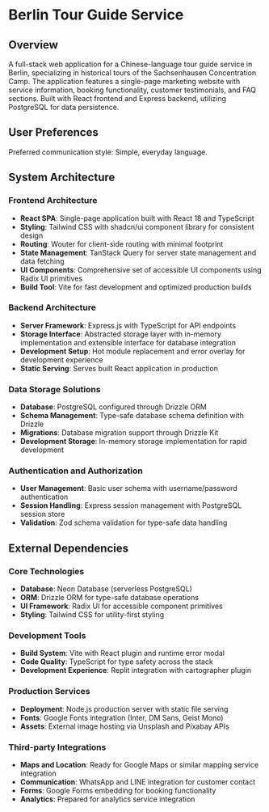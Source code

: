 # Berlin Tour Guide Service

## Overview

A full-stack web application for a Chinese-language tour guide service in Berlin, specializing in historical tours of the Sachsenhausen Concentration Camp. The application features a single-page marketing website with service information, booking functionality, customer testimonials, and FAQ sections. Built with React frontend and Express backend, utilizing PostgreSQL for data persistence.

## User Preferences

Preferred communication style: Simple, everyday language.

## System Architecture

### Frontend Architecture
- **React SPA**: Single-page application built with React 18 and TypeScript
- **Styling**: Tailwind CSS with shadcn/ui component library for consistent design
- **Routing**: Wouter for client-side routing with minimal footprint
- **State Management**: TanStack Query for server state management and data fetching
- **UI Components**: Comprehensive set of accessible UI components using Radix UI primitives
- **Build Tool**: Vite for fast development and optimized production builds

### Backend Architecture  
- **Server Framework**: Express.js with TypeScript for API endpoints
- **Storage Interface**: Abstracted storage layer with in-memory implementation and extensible interface for database integration
- **Development Setup**: Hot module replacement and error overlay for development experience
- **Static Serving**: Serves built React application in production

### Data Storage Solutions
- **Database**: PostgreSQL configured through Drizzle ORM
- **Schema Management**: Type-safe database schema definition with Drizzle
- **Migrations**: Database migration support through Drizzle Kit
- **Development Storage**: In-memory storage implementation for rapid development

### Authentication and Authorization
- **User Management**: Basic user schema with username/password authentication
- **Session Handling**: Express session management with PostgreSQL session store
- **Validation**: Zod schema validation for type-safe data handling

## External Dependencies

### Core Technologies
- **Database**: Neon Database (serverless PostgreSQL)
- **ORM**: Drizzle ORM for type-safe database operations
- **UI Framework**: Radix UI for accessible component primitives
- **Styling**: Tailwind CSS for utility-first styling

### Development Tools
- **Build System**: Vite with React plugin and runtime error modal
- **Code Quality**: TypeScript for type safety across the stack
- **Development Experience**: Replit integration with cartographer plugin

### Production Services
- **Deployment**: Node.js production server with static file serving
- **Fonts**: Google Fonts integration (Inter, DM Sans, Geist Mono)
- **Assets**: External image hosting via Unsplash and Pixabay APIs

### Third-party Integrations
- **Maps and Location**: Ready for Google Maps or similar mapping service integration
- **Communication**: WhatsApp and LINE integration for customer contact
- **Forms**: Google Forms embedding for booking functionality
- **Analytics**: Prepared for analytics service integration